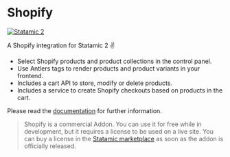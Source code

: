 # Shopify

[![Statamic 2](https://img.shields.io/badge/Statamic-2.10-orange.svg)](https://statamic.com)

A Shopify integration for Statamic 2 ✌️

* Select Shopify products and product collections in the control panel.
* Use Antlers tags to render products and product variants in your frontend.
* Includes a cart API to store, modify or delete products.
* Includes a service to create Shopify checkouts based on products in the cart.

Please read the [documentation](DOCUMENTATION.md) for further information.

> Shopify is a commercial Addon. You can use it for free while in development, but it requires a license to be used on a live site.
You can buy a license in the [Statamic marketplace](https://statamic.com/marketplace) as soon as the addon is officially released.
